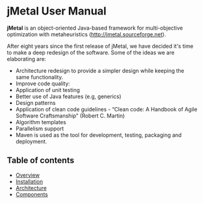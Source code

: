 # jMetal User Manual

**jMetal** is an object-oriented Java-based framework for multi-objective optimization with metaheuristics
(http://jmetal.sourceforge.net).

After eight years since the first release of jMetal, we have decided it's time to make a deep redesign of the
software. Some of the ideas we are elaborating are:

* Architecture redesign to provide a simpler design while keeping the same functionality.
* Improve code quality:
 * Application of unit testing
 * Better use of Java features (e.g, generics)
 * Design patterns
 * Application of clean code guidelines - “Clean code: A Handbook of Agile Software Craftsmanship" (Robert C. Martin)
* Algorithm templates
* Parallelism support
* Maven is used as the tool for development, testing, packaging and deployment.

## Table of contents
- [Overview](overview.md)
- [Installation](installation.md)
- [Architecture](architecture.md)
- [Components](components.md) 
